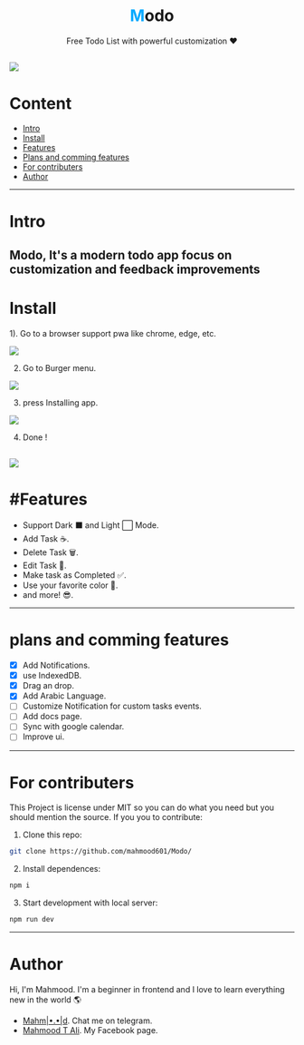 <h1 align="center"><span style="color: #00aaff">M</span>odo</h1>
<p align="center">Free Todo List with powerful customization ❤️</p>

![](./images/README/modo.webp)
----------------------
# Content 
 -  [Intro](#Intro)
 -  [Install](#Install)
 -  [Features](#Features)
 -  [Plans and comming features](#Plans-and-comming-features)
 -  [For contributers](#For-contributers)
 -  [Author](#Author)
----------------------
# Intro
Modo, It's a modern todo app focus on customization and feedback improvements  
----------------------
# Install
1). Go to a browser support pwa like chrome, edge, etc.

![](./images/README/chrome.webp)

2) Go to Burger menu.

![](./images/README/menu.webp)

3) press Installing app.

![](./images/README/install.webp)

4) Done !

![](./images/README/app.webp)
----------------------
# #Features
- Support Dark ⬛ and Light ⬜ Mode.
- Add Task ☕.
- Delete Task 🗑️.
- Edit Task 📝.
- Make task as Completed ✅.
- Use your favorite color 🎨.
- and more! 😎.
----------------------
# plans and comming features
- [x] Add Notifications.
- [x] use IndexedDB.
- [x] Drag an drop.
- [x] Add Arabic Language.
- [ ] Customize Notification for custom tasks events.
- [ ] Add docs page.
- [ ] Sync with google calendar.
- [ ] Improve ui.
----------------------
# For contributers
This Project is license under MIT so you can do what you need but you should mention the source.
If you you to contribute:
1) Clone this repo:
```bash
git clone https://github.com/mahmood601/Modo/
```
2) Install dependences:
```bash 
npm i
```
3) Start development with local server:
```bash
npm run dev
```
----------------------
# Author

Hi, I'm Mahmood.
I'm a beginner in frontend and I love to learn everything new in the world 🌎
- [Mahm|•.•|d](https://t.me/Mahmood28). Chat me on telegram.
- [Mahmood T Ali](https://www.facebook.com/profile.php?id=100081145688127). My Facebook page.
